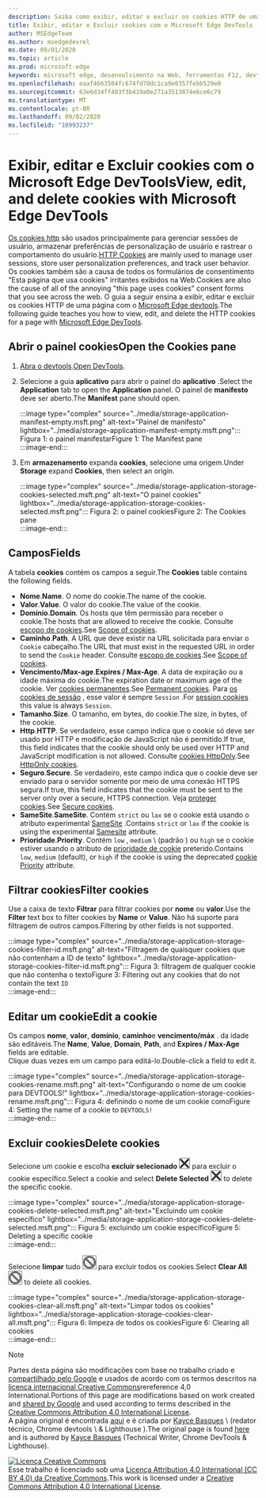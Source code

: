 ```yaml
---
description: Saiba como exibir, editar e excluir os cookies HTTP de uma página usando o Microsoft Edge DevTools.
title: Exibir, editar e Excluir cookies com o Microsoft Edge DevTools
author: MSEdgeTeam
ms.author: msedgedevrel
ms.date: 09/01/2020
ms.topic: article
ms.prod: microsoft-edge
keywords: microsoft edge, desenvolvimento na Web, ferramentas F12, devtools
ms.openlocfilehash: eaaf4663504fc674fd70dc1ca9e0357febb529e0
ms.sourcegitcommit: 63e6d34ff483f3b419a0e271a3513874e6ce6c79
ms.translationtype: MT
ms.contentlocale: pt-BR
ms.lasthandoff: 09/02/2020
ms.locfileid: "10993237"
---
```

<!-- Copyright Kayce Basques 

   Licensed under the Apache License, Version 2.0 (the "License");
   you may not use this file except in compliance with the License.
   You may obtain a copy of the License at

       https://www.apache.org/licenses/LICENSE-2.0

   Unless required by applicable law or agreed to in writing, software
   distributed under the License is distributed on an "AS IS" BASIS,
   WITHOUT WARRANTIES OR CONDITIONS OF ANY KIND, either express or implied.
   See the License for the specific language governing permissions and
   limitations under the License.  -->

# <span data-ttu-id="965ec-104">Exibir, editar e Excluir cookies com o Microsoft Edge DevTools</span><span class="sxs-lookup"><span data-stu-id="965ec-104">View, edit, and delete cookies with Microsoft Edge DevTools</span></span>  

<span data-ttu-id="965ec-105">[Os cookies http][MDNHTTPCookies] são usados principalmente para gerenciar sessões de usuário, armazenar preferências de personalização de usuário e rastrear o comportamento do usuário.</span><span class="sxs-lookup"><span data-stu-id="965ec-105">[HTTP Cookies][MDNHTTPCookies] are mainly used to manage user sessions, store user personalization preferences, and track user behavior.</span></span>  <span data-ttu-id="965ec-106">Os cookies também são a causa de todos os formulários de consentimento "Esta página que usa cookies" irritantes exibidos na Web.</span><span class="sxs-lookup"><span data-stu-id="965ec-106">Cookies are also the cause of all of the annoying "this page uses cookies" consent forms that you see across the web.</span></span>  <span data-ttu-id="965ec-107">O guia a seguir ensina a exibir, editar e excluir os cookies HTTP de uma página com o [Microsoft Edge devtools][MicrosoftEdgeDevTools].</span><span class="sxs-lookup"><span data-stu-id="965ec-107">The following guide teaches you how to view, edit, and delete the HTTP cookies for a page with [Microsoft Edge DevTools][MicrosoftEdgeDevTools].</span></span>  

## <span data-ttu-id="965ec-108">Abrir o painel cookies</span><span class="sxs-lookup"><span data-stu-id="965ec-108">Open the Cookies pane</span></span>  

1.  <span data-ttu-id="965ec-109">[Abra o devtools][DevToolsOpen].</span><span class="sxs-lookup"><span data-stu-id="965ec-109">[Open DevTools][DevToolsOpen].</span></span>  
1.  <span data-ttu-id="965ec-110">Selecione a guia **aplicativo** para abrir o painel do **aplicativo** .</span><span class="sxs-lookup"><span data-stu-id="965ec-110">Select the **Application** tab to open the **Application** panel.</span></span>  <span data-ttu-id="965ec-111">O painel de **manifesto** deve ser aberto.</span><span class="sxs-lookup"><span data-stu-id="965ec-111">The **Manifest** pane should open.</span></span>  
    
    :::image type="complex" source="../media/storage-application-manifest-empty.msft.png" alt-text="Painel de manifesto" lightbox="../media/storage-application-manifest-empty.msft.png":::
       <span data-ttu-id="965ec-113">Figura 1: o painel manifestar</span><span class="sxs-lookup"><span data-stu-id="965ec-113">Figure 1:  The Manifest pane</span></span>  
    :::image-end:::  

1.  <span data-ttu-id="965ec-114">Em **armazenamento** expanda **cookies**, selecione uma origem.</span><span class="sxs-lookup"><span data-stu-id="965ec-114">Under **Storage** expand **Cookies**, then select an origin.</span></span>  
    
    :::image type="complex" source="../media/storage-application-storage-cookies-selected.msft.png" alt-text="O painel cookies" lightbox="../media/storage-application-storage-cookies-selected.msft.png":::
       <span data-ttu-id="965ec-116">Figura 2: o painel cookies</span><span class="sxs-lookup"><span data-stu-id="965ec-116">Figure 2:  The Cookies pane</span></span>  
    :::image-end:::  

## <span data-ttu-id="965ec-117">Campos</span><span class="sxs-lookup"><span data-stu-id="965ec-117">Fields</span></span>  

<span data-ttu-id="965ec-118">A tabela **cookies** contém os campos a seguir.</span><span class="sxs-lookup"><span data-stu-id="965ec-118">The **Cookies** table contains the following fields.</span></span>  

*   <span data-ttu-id="965ec-119">**Nome**.</span><span class="sxs-lookup"><span data-stu-id="965ec-119">**Name**.</span></span>  <span data-ttu-id="965ec-120">O nome do cookie.</span><span class="sxs-lookup"><span data-stu-id="965ec-120">The name of the cookie.</span></span>  
*   <span data-ttu-id="965ec-121">**Valor**.</span><span class="sxs-lookup"><span data-stu-id="965ec-121">**Value**.</span></span>  <span data-ttu-id="965ec-122">O valor do cookie.</span><span class="sxs-lookup"><span data-stu-id="965ec-122">The value of the cookie.</span></span>  
*   <span data-ttu-id="965ec-123">**Domínio**.</span><span class="sxs-lookup"><span data-stu-id="965ec-123">**Domain**.</span></span>  <span data-ttu-id="965ec-124">Os hosts que têm permissão para receber o cookie.</span><span class="sxs-lookup"><span data-stu-id="965ec-124">The hosts that are allowed to receive the cookie.</span></span>  <span data-ttu-id="965ec-125">Consulte [escopo de cookies][MDNHTTPCookiesScope].</span><span class="sxs-lookup"><span data-stu-id="965ec-125">See [Scope of cookies][MDNHTTPCookiesScope].</span></span>  
*   <span data-ttu-id="965ec-126">**Caminho**.</span><span class="sxs-lookup"><span data-stu-id="965ec-126">**Path**.</span></span>  <span data-ttu-id="965ec-127">A URL que deve existir na URL solicitada para enviar o `Cookie` cabeçalho.</span><span class="sxs-lookup"><span data-stu-id="965ec-127">The URL that must exist in the requested URL in order to send the `Cookie` header.</span></span>  <span data-ttu-id="965ec-128">Consulte [escopo de cookies][MDNHTTPCookiesScope].</span><span class="sxs-lookup"><span data-stu-id="965ec-128">See [Scope of cookies][MDNHTTPCookiesScope].</span></span>  
*   <span data-ttu-id="965ec-129">**Vencimento/Max-age**.</span><span class="sxs-lookup"><span data-stu-id="965ec-129">**Expires / Max-Age**.</span></span>  <span data-ttu-id="965ec-130">A data de expiração ou a idade máxima do cookie.</span><span class="sxs-lookup"><span data-stu-id="965ec-130">The expiration date or maximum age of the cookie.</span></span>  <span data-ttu-id="965ec-131">Ver [cookies permanentes][MDNHTTPCookiesPermanent].</span><span class="sxs-lookup"><span data-stu-id="965ec-131">See [Permanent cookies][MDNHTTPCookiesPermanent].</span></span>  <span data-ttu-id="965ec-132">Para [os cookies de sessão][MDNHTTPCookiesSession] , esse valor é sempre `Session` .</span><span class="sxs-lookup"><span data-stu-id="965ec-132">For [session cookies][MDNHTTPCookiesSession] this value is always `Session`.</span></span>  
*   <span data-ttu-id="965ec-133">**Tamanho**.</span><span class="sxs-lookup"><span data-stu-id="965ec-133">**Size**.</span></span>  <span data-ttu-id="965ec-134">O tamanho, em bytes, do cookie.</span><span class="sxs-lookup"><span data-stu-id="965ec-134">The size, in bytes, of the cookie.</span></span>  
*   <span data-ttu-id="965ec-135">**Http**.</span><span class="sxs-lookup"><span data-stu-id="965ec-135">**HTTP**.</span></span>  <span data-ttu-id="965ec-136">Se verdadeiro, esse campo indica que o cookie só deve ser usado por HTTP e modificação de JavaScript não é permitido.</span><span class="sxs-lookup"><span data-stu-id="965ec-136">If true, this field indicates that the cookie should only be used over HTTP and JavaScript modification is not allowed.</span></span>  <span data-ttu-id="965ec-137">Consulte [cookies HttpOnly][MDNHTTPCookiesSecure].</span><span class="sxs-lookup"><span data-stu-id="965ec-137">See [HttpOnly cookies][MDNHTTPCookiesSecure].</span></span>  
*   <span data-ttu-id="965ec-138">**Seguro**.</span><span class="sxs-lookup"><span data-stu-id="965ec-138">**Secure**.</span></span>  <span data-ttu-id="965ec-139">Se verdadeiro, este campo indica que o cookie deve ser enviado para o servidor somente por meio de uma conexão HTTPS segura.</span><span class="sxs-lookup"><span data-stu-id="965ec-139">If true, this field indicates that the cookie must be sent to the server only over a secure, HTTPS connection.</span></span>  <span data-ttu-id="965ec-140">Veja [proteger cookies][MDNHTTPCookiesSecure].</span><span class="sxs-lookup"><span data-stu-id="965ec-140">See [Secure cookies][MDNHTTPCookiesSecure].</span></span>  
*   <span data-ttu-id="965ec-141">**SameSite**.</span><span class="sxs-lookup"><span data-stu-id="965ec-141">**SameSite**.</span></span>  <span data-ttu-id="965ec-142">Contém `strict` ou `lax` se o cookie está usando o atributo experimental [SameSite][MDNHTTPCookiesSamesite] .</span><span class="sxs-lookup"><span data-stu-id="965ec-142">Contains `strict` or `lax` if the cookie is using the experimental [Samesite][MDNHTTPCookiesSamesite] attribute.</span></span>  
*   <span data-ttu-id="965ec-143">**Prioridade**.</span><span class="sxs-lookup"><span data-stu-id="965ec-143">**Priority**.</span></span>  <span data-ttu-id="965ec-144">Contém `low` , `medium` \ (padrão \) ou `high` se o cookie estiver usando o atributo de [prioridade de cookie][ChromiumIssue232693] preterido.</span><span class="sxs-lookup"><span data-stu-id="965ec-144">Contains `low`, `medium` \(default\), or `high` if the cookie is using the deprecated [cookie Priority][ChromiumIssue232693] attribute.</span></span>

## <span data-ttu-id="965ec-145">Filtrar cookies</span><span class="sxs-lookup"><span data-stu-id="965ec-145">Filter cookies</span></span>  

<span data-ttu-id="965ec-146">Use a caixa de texto **Filtrar** para filtrar cookies por **nome** ou **valor**.</span><span class="sxs-lookup"><span data-stu-id="965ec-146">Use the **Filter** text box to filter cookies by **Name** or **Value**.</span></span>  <span data-ttu-id="965ec-147">Não há suporte para filtragem de outros campos.</span><span class="sxs-lookup"><span data-stu-id="965ec-147">Filtering by other fields is not supported.</span></span>  

:::image type="complex" source="../media/storage-application-storage-cookies-filter-id.msft.png" alt-text="Filtragem de quaisquer cookies que não contenham a ID de texto" lightbox="../media/storage-application-storage-cookies-filter-id.msft.png":::
   <span data-ttu-id="965ec-149">Figura 3: filtragem de qualquer cookie que não contenha o texto</span><span class="sxs-lookup"><span data-stu-id="965ec-149">Figure 3:  Filtering out any cookies that do not contain the text</span></span> `ID`  
:::image-end:::  

## <span data-ttu-id="965ec-150">Editar um cookie</span><span class="sxs-lookup"><span data-stu-id="965ec-150">Edit a cookie</span></span>  

<span data-ttu-id="965ec-151">Os campos **nome**, **valor**, **domínio**, **caminho**e **vencimento/máx** . da idade são editáveis.</span><span class="sxs-lookup"><span data-stu-id="965ec-151">The **Name**, **Value**, **Domain**, **Path**, and **Expires / Max-Age** fields are editable.</span></span>  
<span data-ttu-id="965ec-152">Clique duas vezes em um campo para editá-lo.</span><span class="sxs-lookup"><span data-stu-id="965ec-152">Double-click a field to edit it.</span></span>  

:::image type="complex" source="../media/storage-application-storage-cookies-rename.msft.png" alt-text="Configurando o nome de um cookie para DEVTOOLS!" lightbox="../media/storage-application-storage-cookies-rename.msft.png":::
   <span data-ttu-id="965ec-154">Figura 4: definindo o nome de um cookie como</span><span class="sxs-lookup"><span data-stu-id="965ec-154">Figure 4:  Setting the name of a cookie to</span></span> `DEVTOOLS!`  
:::image-end:::  

## <span data-ttu-id="965ec-155">Excluir cookies</span><span class="sxs-lookup"><span data-stu-id="965ec-155">Delete cookies</span></span>  

<span data-ttu-id="965ec-156">Selecione um cookie e escolha **excluir selecionado** ![ excluir selecionado ][ImageDeleteIcon]  para excluir o cookie específico.</span><span class="sxs-lookup"><span data-stu-id="965ec-156">Select a cookie and select **Delete Selected** ![Delete Selected][ImageDeleteIcon]  to delete the specific cookie.</span></span>  

:::image type="complex" source="../media/storage-application-storage-cookies-delete-selected.msft.png" alt-text="Excluindo um cookie específico" lightbox="../media/storage-application-storage-cookies-delete-selected.msft.png":::
   <span data-ttu-id="965ec-158">Figura 5: excluindo um cookie específico</span><span class="sxs-lookup"><span data-stu-id="965ec-158">Figure 5:  Deleting a specific cookie</span></span>  
:::image-end:::  

<span data-ttu-id="965ec-159">Selecione **limpar** tudo ![ limpar tudo ][ImageClearIcon]  para excluir todos os cookies.</span><span class="sxs-lookup"><span data-stu-id="965ec-159">Select **Clear All** ![Clear All][ImageClearIcon]  to delete all cookies.</span></span>  

:::image type="complex" source="../media/storage-application-storage-cookies-clear-all.msft.png" alt-text="Limpar todos os cookies" lightbox="../media/storage-application-storage-cookies-clear-all.msft.png":::
   <span data-ttu-id="965ec-161">Figura 6: limpeza de todos os cookies</span><span class="sxs-lookup"><span data-stu-id="965ec-161">Figure 6:  Clearing all cookies</span></span>  
:::image-end:::  

<!-- image links -->  

[ImageClearIcon]: ../media/clear-icon.msft.png  
[ImageDeleteIcon]: ../media/delete-icon.msft.png  

<!-- links -->  

[MicrosoftEdgeDevTools]: /microsoft-edge/devtools-guide-chromium "Ferramentas de desenvolvedor do Microsoft Edge (Chromium)"  
[DevToolsOpen]: /microsoft-edge/devtools-guide-chromium/open "Abrir o Microsoft Edge DevTools"  

[ChromiumIssue232693]: https://bugs.chromium.org/p/chromium/issues/detail?id=232693 "232693 problema do Chromium: implementando campo de prioridade para cookies | Erros de Chromium"  

[MDNHTTPCookies]: https://developer.mozilla.org/docs/Web/HTTP/Cookies "Cookies HTTP | MDN"  
[MDNHTTPCookiesPermanent]: https://developer.mozilla.org/docs/Web/HTTP/Cookies#Permanent_cookies "Cookies HTTP-cookies permanentes | MDN"  
[MDNHTTPCookiesSamesite]: https://developer.mozilla.org/docs/Web/HTTP/Cookies#SameSite_cookies "Cookies HTTP-cookies SameSite | MDN"  
[MDNHTTPCookiesScope]: https://developer.mozilla.org/docs/Web/HTTP/Cookies#Scope_of_cookies "Cookies HTTP-escopo de cookies | MDN"  
[MDNHTTPCookiesSecure]: https://developer.mozilla.org/docs/Web/HTTP/Cookies#Secure_and_HttpOnly_cookies "Cookies HTTP-cookies seguros e HttpOnly | MDN"  
[MDNHTTPCookiesSession]: https://developer.mozilla.org/docs/Web/HTTP/Cookies#Session_cookies "Cookies HTTP-cookies de sessão | MDN"  

> [!NOTE]
> <span data-ttu-id="965ec-171">Partes desta página são modificações com base no trabalho criado e [compartilhado pelo Google][GoogleSitePolicies] e usados de acordo com os termos descritos na [licença internacional Creative Commons][CCA4IL]rereference 4,0 International.</span><span class="sxs-lookup"><span data-stu-id="965ec-171">Portions of this page are modifications based on work created and [shared by Google][GoogleSitePolicies] and used according to terms described in the [Creative Commons Attribution 4.0 International License][CCA4IL].</span></span>  
> <span data-ttu-id="965ec-172">A página original é encontrada [aqui](https://developers.google.com/web/tools/chrome-devtools/storage/cookies) e é criada por [Kayce Basques][KayceBasques] \ (redator técnico, Chrome devtools \ & Lighthouse \).</span><span class="sxs-lookup"><span data-stu-id="965ec-172">The original page is found [here](https://developers.google.com/web/tools/chrome-devtools/storage/cookies) and is authored by [Kayce Basques][KayceBasques] \(Technical Writer, Chrome DevTools \& Lighthouse\).</span></span>  

[![Licença Creative Commons][CCby4Image]][CCA4IL]  
<span data-ttu-id="965ec-174">Esse trabalho é licenciado sob uma [Licença Attribution 4.0 International (CC BY 4.0) da Creative Commons][CCA4IL].</span><span class="sxs-lookup"><span data-stu-id="965ec-174">This work is licensed under a [Creative Commons Attribution 4.0 International License][CCA4IL].</span></span>  

[CCA4IL]: https://creativecommons.org/licenses/by/4.0  
[CCby4Image]: https://i.creativecommons.org/l/by/4.0/88x31.png  
[GoogleSitePolicies]: https://developers.google.com/terms/site-policies  
[KayceBasques]: https://developers.google.com/web/resources/contributors/kaycebasques  
